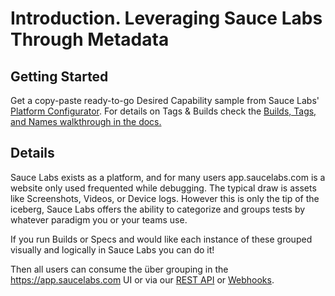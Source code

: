 # Introduction. Leveraging Sauce Labs Through Metadata 

## Getting Started
Get a copy-paste ready-to-go Desired Capability sample from Sauce Labs' [Platform Configurator](https://saucelabs.com/products/platform-configurator#/). For details on Tags & Builds check the [Builds, Tags, and Names walkthrough in the docs.](https://docs.saucelabs.com/basics/test-config-annotation/test-annotation/#use-build-ids-tags-and-names-to-identify-your-tests)


## Details
Sauce Labs exists as a platform, and for many users app.saucelabs.com is a website only used frequented while debugging. The typical draw is assets like Screenshots, Videos, or Device logs. However this is only the tip of the iceberg, Sauce Labs offers the ability to categorize and groups tests by whatever paradigm you or your teams use.

If you run Builds or Specs and would like each instance of these grouped visually and logically in Sauce Labs you can do it!

Then all users can consume the über grouping in the <https://app.saucelabs.com> UI or via our [REST API](https://docs.saucelabs.com/dev/api/) or [Webhooks](https://docs.saucelabs.com/basics/integrations/webhooks/).
